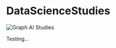 # DataScienceStudies
![Graph AI Studies](https://github.com/JCGCosta/DataScienceStudies/assets/51680369/5bf03153-36f6-4654-a3d1-432a1cd7a302)

Testing...
